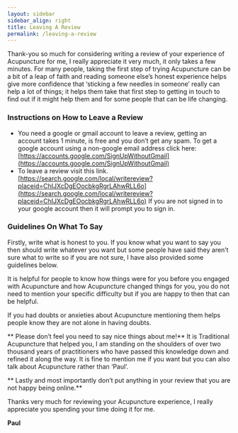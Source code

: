 ```yaml
---
layout: sidebar
sidebar_align: right
title: Leaving A Review
permalink: /leaving-a-review
---
```

  Thank-you so much for considering writing a review of your experience of Acupuncture for me, I really appreciate it very much, it only takes a few minutes.
  For many people, taking the first step of trying Acupuncture can be a bit of a leap of faith and reading someone else’s honest experience helps give more confidence that ‘sticking a few needles in someone’ really can  help a lot of things; it helps them take that first step to getting in touch to find out if it might help them and for some people that can be life changing.

### Instructions on How to Leave a Review
  * You need a google or gmail account to leave a review, getting an account takes 1 minute, is free and you don’t get any spam. To  get a google account using a non-google email address click here: [https://accounts.google.com/SignUpWithoutGmail](https://accounts.google.com/SignUpWithoutGmail)
  * To leave a review  visit this link. [https://search.google.com/local/writereview?placeid=ChIJXcDgEOocbkgRgrLAhwRLL6o](https://search.google.com/local/writereview?placeid=ChIJXcDgEOocbkgRgrLAhwRLL6o)  If you are not signed in to your google account then it will prompt you to sign in.

### Guidelines On What To Say
Firstly, write what is honest to you. If you know what you want to say you then should write whatever you want but some people have said they aren’t sure what to write so if you are not sure, I have also provided some guidelines below.

It is helpful for people to know how things were for you before you engaged with Acupuncture and how Acupuncture changed things for you, you do not need to mention your specific difficulty but if you are happy to then that can be helpful.

If you had doubts or anxieties about Acupuncture mentioning them helps people know they are not alone in having doubts.

** Please don’t feel you need to say nice things about me!**
  It is Traditional Acupuncture that helped you, I am standing on the shoulders of over two thousand years of practitioners who have passed this knowledge down and refined it along the way. It is fine to mention me if you want but you can also talk about Acupuncture rather than ‘Paul’.

** Lastly and most importantly don’t put anything in your review that you are not happy being online.**
 

Thanks very much for reviewing your Acupuncture experience, I really appreciate you spending your time doing it for me.


**Paul**